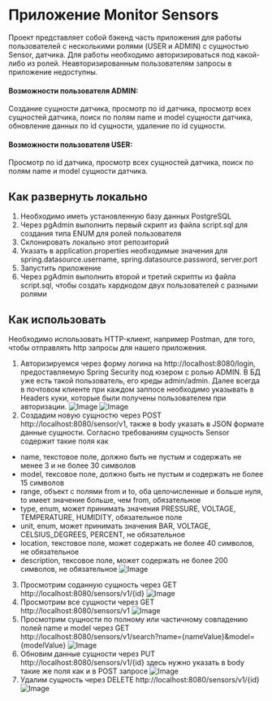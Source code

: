 # Приложение Monitor Sensors 

Проект представляет собой бэкенд часть приложения для работы пользователей с несколькими ролями (USER и ADMIN) с сущностью 
Sensor, датчика. Для работы необходимо авторизироваться под какой-либо из ролей. Неавторизированным пользователям запросы в приложение
недоступны.

#### Возможности пользователя ADMIN:
Создание сущности датчика, просмотр по id датчика, просмотр всех сущностей датчика, поиск по полям name и model сущности датчика,
обновление данных по id сущности, удаление по id сущности.
#### Возможности пользователя USER:
Просмотр по id датчика, просмотр всех сущностей датчика, поиск по полям name и model сущности датчика.

## Как развернуть локально
1) Необходимо иметь установленную базу данных PostgreSQL
2) Через pgAdmin выполнить первый скрипт из файла script.sql для создания
типа ENUM для ролей пользователя
3) Склонировать локально этот репозиторий
4) Указать в application.properties необходимые значения для spring.datasource.username,
   spring.datasource.password, server.port
5) Запустить приложение
6) Через pgAdmin выполнить второй и третий скрипты из файла script.sql, чтобы создать хардкодом двух пользователей
с разными ролями


## Как использовать
Необходимо использовать HTTP-клиент, например Postman, для того, чтобы отправлять http запросы для нашего приложения.
1) Авторизируемся через форму логина на http://localhost:8080/login, предоставляемую Spring Security под юзером с ролью ADMIN. В БД уже есть 
такой пользователь, его креды admin/admin. Далее всегда в почтовом клиенте при каждом заппосе необходимо указывать в Headers куки, которые
были получены пользователем при авторизации.
   ![Image](https://github.com/user-attachments/assets/ba02b50d-6e6d-4bc9-bab3-b26f2a90693d)
   ![Image](https://github.com/user-attachments/assets/5f536952-f41b-4822-8c78-65837ebda93f)
2) Создадим новую сущностю через POST http://localhost:8080/sensor/v1, также в body указать в JSON формате данные сущности. Согласно требованиям сущность Sensor содержит
такие поля как 
 - name, текстовое поле, должно быть не пустым и содержать не менее 3 и не более 30 символов
 - model, тексовое поле, должно быть не пустым и содержать не более 15 символов
 - range, объект с полями from и to, оба целочисленные и больше нуля, to имеет значение больше, чем from, обязательное
 - type, enum, может принимать значения PRESSURE, VOLTAGE, TEMPERATURE, HUMIDITY, обязательное поле
 - unit, enum, может принимать значения BAR, VOLTAGE, CELSIUS_DEGREES, PERCENT, не обязательное
 - location, текстовое поле, может содержать не более 40 символов, не обязательное
 - description, тексовое поле, может содержать не более 200 символов, не обязательное
   ![Image](https://github.com/user-attachments/assets/6f5a1861-b445-457a-a8ed-e5306c385510)
3) Просмотрим соданную сущность через GET http://localhost:8080/sensors/v1/{id}
   ![Image](https://github.com/user-attachments/assets/cf67ca0d-8937-4bea-8fc7-cb5dbe713184)
4) Просмотрим все сущности через GET http://localhost:8080/sensors/v1
   ![Image](https://github.com/user-attachments/assets/b8f40c47-d110-4071-a0a9-ba98c5f7d88f)
5) Просмотрим сущности по полному или частичному совпадению полей name и model через 
GET http://localhost:8080/sensors/v1/search?name={nameValue}&model={modelValue}
   ![Image](https://github.com/user-attachments/assets/dbbe6125-012b-431a-83de-0ae07b88143b)
6) Обновим данные сущности через PUT http://localhost:8080/sensors/v1/{id} здесь нужно указать в body такие же поля
как и в POST запросе
   ![Image](https://github.com/user-attachments/assets/914e079a-469c-4bdc-be33-fa27c104d077)
7) Удалим сущность через DELETE http://localhost:8080/sensors/v1/{id}
   ![Image](https://github.com/user-attachments/assets/9150c3be-9710-458f-87d2-a406d6676b56)
